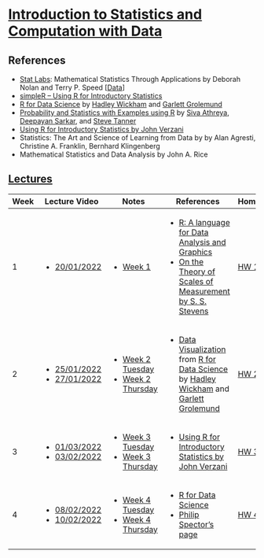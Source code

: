 # [Introduction to Statistics and Computation with Data](https://www.isibang.ac.in/~athreya/Teaching/ISCD/)

## References

- [Stat Labs](https://www.stat.berkeley.edu/~statlabs/about.html): Mathematical Statistics Through Applications by Deborah Nolan and Terry P. Speed [[Data](https://www.stat.berkeley.edu/~statlabs/labs.html)]
- [simpleR – Using R for Introductory Statistics](References/Verzani-SimpleR.pdf)
- [R for Data Science](https://r4ds.had.co.nz/) by [Hadley Wickham](https://hadley.nz/) and [Garlett Grolemund](https://scholar.google.com/citations?user=wgdI_m4AAAAJ&hl=en)
- [Probability and Statistics with Examples using R](https://www.isibang.ac.in/~athreya/psweur) by [Siva Athreya](https://www.isibang.ac.in/~athreya), [Deepayan Sarkar](https://www.isid.ac.in/~deepayan/), and [Steve Tanner](https://www.eou.edu/math/math-faculty/)
- [Using R for Introductory Statistics by John Verzani](References/Using-R-for-Introductory-Statistics-by-Verzani,John.pdf)
- Statistics: The Art and Science of Learning from Data by by Alan Agresti, Christine A. Franklin, Bernhard Klingenberg
- Mathematical Statistics and Data Analysis by John A. Rice

## [Lectures](https://www.youtube.com/playlist?list=PLuar0zPypPO12bRpMggJmG_NCLaDyRcJL)

| Week | Lecture Video                                                                                                           | Notes                                                                                                                  | References                                                                                                                                                                                                                                                           | Homework                | Worksheet                                |
| ---- | ----------------------------------------------------------------------------------------------------------------------- | ---------------------------------------------------------------------------------------------------------------------- | -------------------------------------------------------------------------------------------------------------------------------------------------------------------------------------------------------------------------------------------------------------------- | ----------------------- | ---------------------------------------- |
| 1    | <ul><li>[20/01/2022](https://www.youtube.com/watch?v=30Y7KBcru48&list=PLuar0zPypPO12bRpMggJmG_NCLaDyRcJL&index=1) </ul> | <ul><li>[Week 1](Lecture-Notes/week1.pdf) </ul>                                                                        | <ul><li> [R: A language for Data Analysis and Graphics](https://www.stat.auckland.ac.nz/~ihaka/downloads/R-paper.pdf) <li>[On the Theory of Scales of Measurement by S. S. Stevens](References/steven.pdf)</ul>                                                      | [HW 1](HWs/ISCDhw1.pdf) |
| 2    | <ul><li>[25/01/2022]() <li>[27/01/2022]()</ul>                                                                          | <ul><li>[Week 2 Tuesday](Lecture-Notes/week2tuesday.pdf) <li> [Week 2 Thursday](Lecture-Notes/week2thursday.pdf) </ul> | <ul><li> [Data Visualization](https://r4ds.had.co.nz/data-visualisation.html) from [R for Data Science](https://r4ds.had.co.nz/) by [Hadley Wickham](https://hadley.nz/) and [Garlett Grolemund](https://scholar.google.com/citations?user=wgdI_m4AAAAJ&hl=en) </ul> | [HW 2](HWs/ISCDhw2.pdf) | [Worksheet 1](Worksheets/worksheet1.pdf) |
| 3    | <ul><li>[01/03/2022]() <li>[03/02/2022]()</ul>                                                                          | <ul><li>[Week 3 Tuesday](Lecture-Notes/week2tuesday.pdf) <li> [Week 3 Thursday](Lecture-Notes/week3thursday.pdf) </ul> | <ul><li> [Using R for Introductory Statistics by John Verzani](References/Using-R-for-Introductory-Statistics-by-Verzani,John.pdf) </ul>                                                                                                                             | [HW 3](HWs/ISCDhw3.pdf) |                                          |
| 4    | <ul><li>[08/02/2022]() <li>[10/02/2022]() </ul>                                                                         | <ul><li>[Week 4 Tuesday](Lecture-Notes/week2tuesday.pdf) <li> [Week 4 Thursday](Lecture-Notes/week3thursday.pdf) </ul> | <ul><li>[R for Data Science](https://r4ds.had.co.nz/dates-and-times.html) <li>[Philip Spector’s page](https://www.stat.berkeley.edu/~s133/dates.html) </ul>                                                                                                                                                                                                                                                                    | [HW 4](HWs/ISCDhw4.pdf) | [Worksheet 2](Worksheets/worksheet2.pdf) |
